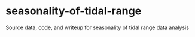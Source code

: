 seasonality-of-tidal-range
==========================

Source data, code, and writeup for seasonality of tidal range data analysis

